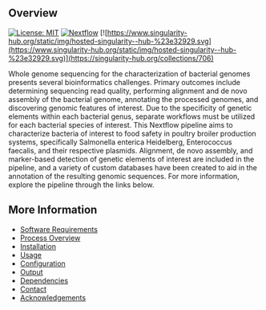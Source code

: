 Overview
--------


[![License: MIT](https://img.shields.io/badge/License-MIT-yellow.svg)](https://opensource.org/licenses/MIT)
[![Nextflow](https://img.shields.io/badge/Nextflow-%E2%89%A50.25.1-brightgreen.svg)](https://www.nextflow.io/)
[![https://www.singularity-hub.org/static/img/hosted-singularity--hub-%23e32929.svg](https://www.singularity-hub.org/static/img/hosted-singularity--hub-%23e32929.svg)](https://singularity-hub.org/collections/706) 

Whole genome sequencing for the characterization of bacterial genomes presents several bioinformatics challenges.  Primary outcomes include determining sequencing read quality, performing alignment and de novo assembly of the bacterial genome, annotating the processed genomes, and discovering genomic features of interest.  Due to the specificity of genetic elements within each bacterial genus, separate workflows must be utilized for each bacterial species of interest.  This Nextflow pipeline aims to characterize bacteria of interest to food safety in poultry broiler production systems, specifically Salmonella enterica Heidelberg, Enterococcus faecalis, and their respective plasmids.  Alignment, de novo assembly, and marker-based detection of genetic elements of interest are included in the pipeline, and a variety of custom databases have been created to aid in the annotation of the resulting genomic sequences.  For more information, explore the pipeline through the links below.

More Information
----------------
  - [Software Requirements](https://github.com/lakinsm/bear-wgs/blob/master/docs/requirements.md)
  - [Process Overview](https://github.com/lakinsm/bear-wgs/blob/master/docs/process.md)
  - [Installation](https://github.com/lakinsm/bear-wgs/blob/master/docs/installation.md)
  - [Usage](https://github.com/lakinsm/bear-wgs/blob/master/docs/usage.md)
  - [Configuration](https://github.com/lakinsm/bear-wgs/blob/master/docs/configuration.md)
  - [Output](https://github.com/lakinsm/bear-wgs/blob/master/docs/output.md)
  - [Dependencies](https://github.com/lakinsm/bear-wgs/blob/master/docs/dependencies.md)
  - [Contact](https://github.com/lakinsm/bear-wgs/blob/master/docs/contact.md)
  - [Acknowledgements](https://github.com/lakinsm/bear-wgs/blob/master/docs/acknowledgements.md)

